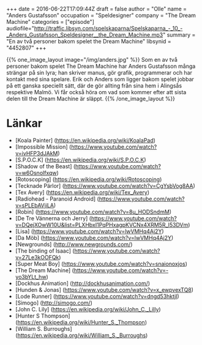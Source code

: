 +++
date = 2016-06-22T17:09:44Z
draft = false
author = "Olle"
name = "Anders Gustafsson"
occupation = "Speldesigner"
company = "The Dream Machine"
categories = ["episode"]
audiofile="http://traffic.libsyn.com/spelskaparna/Spelskaparna_-_10_-_Anders_Gustafsson_Speldesigner__the_Dream_Machine.mp3"
summary = "En av två personer bakom spelet the Dream Machine"
libsynid = "4452807"
+++

{{% one_image_layout image="/img/anders.jpg" %}}
Som en av två personer bakom spelet The Dream Machine har Anders
Gustafsson många strängar på sin lyra; han skriver manus, gör grafik,
programmerar och har kontakt med sina spelare. Erik och Anders som
ligger bakom spelet jobbar på ett ganska speciellt sätt, där de gör
allting från sina hem i Alingsås respektive Malmö. Vi får också höra om vad som kommer efter
att sista delen till the Dream Machine är släppt.
{{% /one_image_layout %}}

# Länkar
* [Koala Painter] (https://en.wikipedia.org/wiki/KoalaPad)
* [Impossible Mission] (https://www.youtube.com/watch?v=ivHFP3dJAkM)
* [S.P.O.C.K] (https://en.wikipedia.org/wiki/S.P.O.C.K)
* [Shadow of the Beast] (https://www.youtube.com/watch?v=w6Osnolfxqw)
* [Rotoscoping] (https://en.wikipedia.org/wiki/Rotoscoping)
* [Tecknade Pärlor] (https://www.youtube.com/watch?v=CgYsbVog8AA)
* [Tex Avery] (https://en.wikipedia.org/wiki/Tex_Avery)
* [Radiohead - Paranoid Android] (https://www.youtube.com/watch?v=sPLEbAVjiLA)
* [Robin] (https://www.youtube.com/watch?v=8u_HODSndmM)
* [De Tre Vännerna och Jerry] (https://www.youtube.com/watch?v=DQejXOwW10U&list=PLXHbxI1PqPHxagpKVCNx4XRM5R_l53DVm)
* [Lisa] (https://www.youtube.com/watch?v=lwVMHq4Aj2Y)
* [Da Möb] (https://www.youtube.com/watch?v=lwVMHq4Aj2Y)
* [Newgrounds] (http://www.newgrounds.com/)
* [The binding of Isaac] (https://www.youtube.com/watch?v=27Le3kOOFQk)
* [Super Meat Boy] (https://www.youtube.com/watch?v=snaionoxjos)
* [The Dream Machine] (https://www.youtube.com/watch?v=-yo3bYLt_hw)
* [Dockhus Animation] (http://dockhusanimation.com/)
* [Hunden & Jonas] (https://www.youtube.com/watch?v=x_ewpvexTQ8)
* [Lode Runner] (https://www.youtube.com/watch?v=dngd53hktjI)
* [Simogo] (http://simogo.com/)
* [John C. Lily] (https://en.wikipedia.org/wiki/John_C._Lilly)
* [Hunter S Thompson] (https://en.wikipedia.org/wiki/Hunter_S._Thompson)
* [William S. Burroughs] (https://en.wikipedia.org/wiki/William_S._Burroughs)
